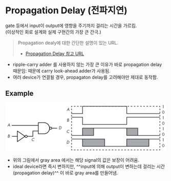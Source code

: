 # Propagation Delay (전파지연)

gate 등에서 input이 output에 영향을 주기까지 걸리는 시간을 가르킴.  
(이상적인 회로 설계와 실제 구현간의 가장 큰 간극.)

> Propagation dealy에 대한 간단한 설명이 있는 URL.
>   
> * [Propagation Delay 참고 URL](https://dsaint31.tistory.com/entry/CI-Propagation-delay-%EC%A0%84%ED%8C%8C%EC%A7%80%EC%97%B0)

* ripple-carry adder 를 사용하지 않는 가장 큰 이유가 바로 propagation delay 때문임: 때문에 carry look-ahead adder가 사용됨.
* 여러 device가 연결될 경우, propagaton delay를 고려해야만 제대로 동작함.

## Example

![propagation_delay_ex](imgs/propagation_delay_example.png)

* 위의 그림에서 gray area 에서는 해당 signal의 값은 보장이 어려움.
* ideal device라면 즉시 변하지만, ^^input에 의해 output이 변하는데 걸리는 시간(propagation delay)^^ 이 바로 gray area를 만들어냄.
